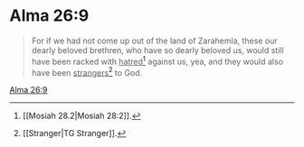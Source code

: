 # Alma 26:9

> For if we had not come up out of the land of Zarahemla, these our dearly beloved brethren, who have so dearly beloved us, would still have been racked with <u>hatred</u>[^a] against us, yea, and they would also have been <u>strangers</u>[^b] to God.

[Alma 26:9](https://www.churchofjesuschrist.org/study/scriptures/bofm/alma/26?lang=eng&id=p9#p9)


[^a]: [[Mosiah 28.2|Mosiah 28:2]].  
[^b]: [[Stranger|TG Stranger]].  
